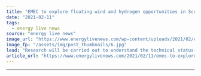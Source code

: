 ```yaml
---
title: "EMEC to explore floating wind and hydrogen opportunities in Scotland and France"
date: "2021-02-11"
tags: 
  - energy live news
source: "energy live news"
image_url: "https://www.energylivenews.com/wp-content/uploads/2021/02/emec-hydrogen-storage-cylinders-credit-colin-keldie-img_8815.jpg"
image_fp: "/assets/img/post_thumbnails/6.jpg"
lead: "Research will be carried out to understand the technical status of floating wind and hydrogen in the two countries and identify ways collaboration can be encouraged"
article_url: "https://www.energylivenews.com/2021/02/11/emec-to-explore-floating-wind-and-hydrogen-opportunities-in-scotland-and-france/"
---
```


---
